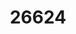 ---
title: '26624'
categories:
  - PCS1
description: Read texts with understanding
pdf: 'https://www.nzqa.govt.nz/nqfdocs/units/pdf/26624.pdf'
level: '1'
credits: '3'
assessment: Internal
---